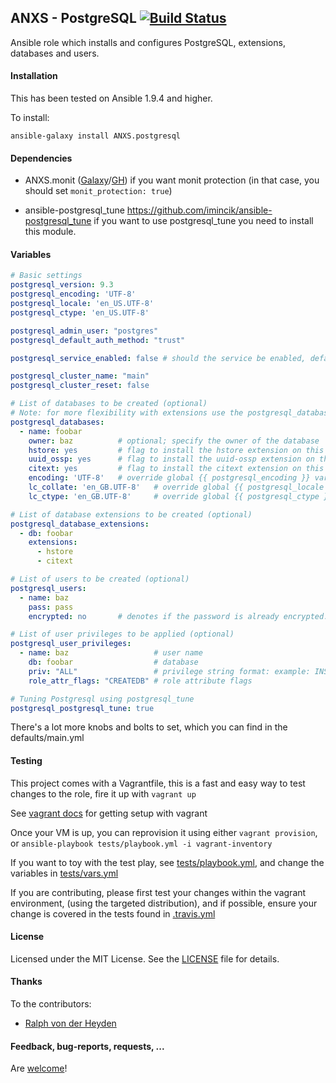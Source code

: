 ## ANXS - PostgreSQL [![Build Status](https://travis-ci.org/ANXS/postgresql.png?branch=master)](https://travis-ci.org/ANXS/postgresql)

Ansible role which installs and configures PostgreSQL, extensions, databases and users.


#### Installation

This has been tested on Ansible 1.9.4 and higher.

To install:

```
ansible-galaxy install ANXS.postgresql
```

#### Dependencies

- ANXS.monit ([Galaxy](https://galaxy.ansible.com/list#/roles/502)/[GH](https://github.com/ANXS/monit)) if you want monit protection (in that case, you should set `monit_protection: true`)

- ansible-postgresql_tune https://github.com/imincik/ansible-postgresql_tune if you want to use postgresql_tune you need to install this module.

#### Variables

```yaml
# Basic settings
postgresql_version: 9.3
postgresql_encoding: 'UTF-8'
postgresql_locale: 'en_US.UTF-8'
postgresql_ctype: 'en_US.UTF-8'

postgresql_admin_user: "postgres"
postgresql_default_auth_method: "trust"

postgresql_service_enabled: false # should the service be enabled, default is true

postgresql_cluster_name: "main"
postgresql_cluster_reset: false

# List of databases to be created (optional)
# Note: for more flexibility with extensions use the postgresql_database_extensions setting.
postgresql_databases:
  - name: foobar
    owner: baz          # optional; specify the owner of the database
    hstore: yes         # flag to install the hstore extension on this database (yes/no)
    uuid_ossp: yes      # flag to install the uuid-ossp extension on this database (yes/no)
    citext: yes         # flag to install the citext extension on this database (yes/no)
    encoding: 'UTF-8'   # override global {{ postgresql_encoding }} variable per database
    lc_collate: 'en_GB.UTF-8'   # override global {{ postgresql_locale }} variable per database
    lc_ctype: 'en_GB.UTF-8'     # override global {{ postgresql_ctype }} variable per database

# List of database extensions to be created (optional)
postgresql_database_extensions:
  - db: foobar
    extensions:
      - hstore
      - citext

# List of users to be created (optional)
postgresql_users:
  - name: baz
    pass: pass
    encrypted: no       # denotes if the password is already encrypted.

# List of user privileges to be applied (optional)
postgresql_user_privileges:
  - name: baz                   # user name
    db: foobar                  # database
    priv: "ALL"                 # privilege string format: example: INSERT,UPDATE/table:SELECT/anothertable:ALL
    role_attr_flags: "CREATEDB" # role attribute flags

# Tuning Postgresql using postgresql_tune
postgresql_postgresql_tune: true

```

There's a lot more knobs and bolts to set, which you can find in the defaults/main.yml


#### Testing
This project comes with a Vagrantfile, this is a fast and easy way to test changes to the role, fire it up with `vagrant up`

See [vagrant docs](https://docs.vagrantup.com/v2/) for getting setup with vagrant

Once your VM is up, you can reprovision it using either `vagrant provision`, or `ansible-playbook tests/playbook.yml -i vagrant-inventory`

If you want to toy with the test play, see [tests/playbook.yml](./tests/playbook.yml), and change the variables in [tests/vars.yml](./tests/vars.yml)

If you are contributing, please first test your changes within the vagrant environment, (using the targeted distribution), and if possible, ensure your change is covered in the tests found in [.travis.yml](./.travis.yml)

#### License

Licensed under the MIT License. See the [LICENSE](./LICENSE) file for details.


#### Thanks

To the contributors:
- [Ralph von der Heyden](https://github.com/ralph)


#### Feedback, bug-reports, requests, ...

Are [welcome](https://github.com/ANXS/postgresql/issues)!
